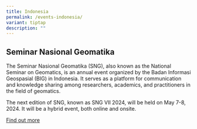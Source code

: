 ```yaml
---
title: Indonesia
permalink: /events-indonesia/
variant: tiptap
description: ""
---
```

<h2>Seminar Nasional Geomatika</h2>
<p>The Seminar Nasional Geomatika (SNG), also known as the National Seminar
on Geomatics, is an annual event organized by the Badan Informasi Geospasial
(BIG) in Indonesia. It serves as a platform for communication and knowledge
sharing among researchers, academics, and practitioners in the field of
geomatics.</p>
<p>The next edition of SNG, known as SNG VII 2024, will be held on May 7-8,
2024. It will be a hybrid event, both online and onsite.</p>
<p><a href="https://semnasgeomatika.big.go.id/" rel="noopener noreferrer nofollow" target="_blank">Find out more</a>
</p>
<p></p>
<p></p>